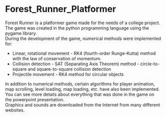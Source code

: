 # Forest_Runner_Platformer

Forest Runner is a platformer game made for the needs of a college project.
<br>The game was created in the python programming language using the pygame library. 
<br>During the development of the game, numerical methods were implemented for:

* Linear, rotational movement - RK4 (fourth-order Runge-Kutta) method with the law of conservation of momentum.
* Collision detection - SAT (Separating Axis Theorem) method - circle-to-square and square-to-square collision detection
* Projectile movement - RK4 method for circular objects

In addition to numerical methods, certain algorithms for player animation, map scrolling, level loading, map loading, etc. have also been implemented.
<br>You can see more details about everything that was done in the game on the powerpoint presentation.
<br>Graphics and sounds are downloaded from the Internet from many different websites.
